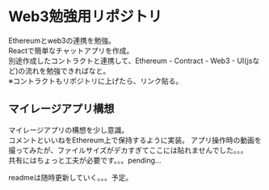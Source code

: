 # Web3勉強用リポジトリ

Ethereumとweb3の連携を勉強。  
Reactで簡単なチャットアプリを作成。  
別途作成したコントラクトと連携して、Ethereum - Contract - Web3 - UI(jsなど)の流れを勉強できればなと。  
※コントラクトもリポジトリに上げたら、リンク貼る。

## マイレージアプリ構想

マイレージアプリの構想を少し意識。  
コメントといいねをEthereum上で保持するように実装。
アプリ操作時の動画を撮ってみたが、ファイルサイズがデカすぎてここには貼れませんでした。。。  
共有にはちょっと工夫が必要です。。。pending...



readmeは随時更新していく。。。予定。


